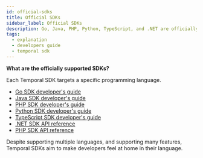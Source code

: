```yaml
---
id: official-sdks
title: Official SDKs
sidebar_label: Official SDKs
description: Go, Java, PHP, Python, TypeScript, and .NET are officially supported with SDKs.
tags:
  - explanation
  - developers guide
  - temporal sdk
---
```


**What are the officially supported SDKs?**

Each Temporal SDK targets a specific programming language.

- [Go SDK developer's guide](/go/chapter-introduction/introduction-to-go-sdk)
- [Java SDK developer's guide](/java/introduction-to-java-sdk)
- [PHP SDK developer's guide](/dev-guide/php)
- [Python SDK developer's guide](/python/introduction-to-python-sdk)
- [TypeScript SDK developer's guide](/typescript/introduction-to-typescript-sdk)
- [.NET SDK API reference](https://dotnet.temporal.io/)
- [PHP SDK API reference](https://php.temporal.io/namespaces/temporal.html)

Despite supporting multiple languages, and supporting many features, Temporal SDKs aim to make developers feel at home in their language.
